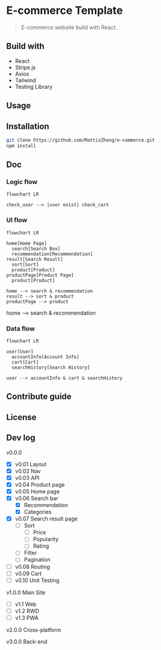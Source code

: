 # E-commerce Template

> E-commerce website build with React.

## Build with

- React
- Stripe.js
- Axios
- Tailwind
- Testing Library

## Usage

## Installation

```bash
git clone https://github.com/MattisZheng/e-commerce.git
npm install
```

## Doc

### Logic flow

```mermaid
flowchart LR

check_user --> |user exist| check_cart
```

### UI flow

```mermaid
flowchart LR

home[Home Page]
  search[Search Box]
  recommendation[Recommendation]
result[Search Result]
  sort[Sort]
  product[Product]
productPage[Product Page]
  product[Product]

home --> search & recommendation
result --> sort & product
productPage --> product
```

home --> search & recommendation

### Data flow

```mermaid
flowchart LR

user[User]
  accountInfo[Account Info]
  cart[Cart]
  searchHistory[Search History]

user --> accountInfo & cart & searchHistory
```

## Contribute guide

## License

## Dev log

v0.0.0

- [x] v0.01 Layout
- [x] v0.02 Nav
- [x] v0.03 API
- [x] v0.04 Product page
- [x] v0.05 Home page
- [x] v0.06 Search bar
  - [x] Recommendation
  - [x] Categories
- [x] v0.07 Search result page
  - [ ] Sort
    - [ ] Price
    - [ ] Popularity
    - [ ] Rating
  - [ ] Filter
  - [ ] Pagination
- [ ] v0.08 Routing
- [ ] v0.09 Cart
- [ ] v0.10 Unit Testing

v1.0.0 Main Site

- [ ] v1.1 Web
- [ ] v1.2 RWD
- [ ] v1.3 PWA

v2.0.0 Cross-platform

v3.0.0 Back-end

